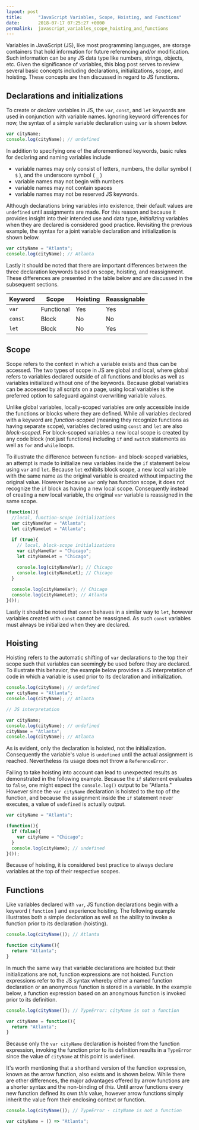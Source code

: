 ```yaml
---
layout: post
title:      "JavaScript Variables, Scope, Hoisting, and Functions"
date:       2018-07-17 07:25:27 +0000
permalink:  javascript_variables_scope_hoisting_and_functions
---
```


Variables in JavaScript (JS), like most programming languages, are storage containers that hold information for future referencing and/or modification.  Such information can be any JS data type like numbers, strings, objects, etc.  Given the significance of variables, this blog post serves to review several basic concepts including declarations, initializations, scope, and hoisting.  These concepts are then discussed in regard to JS functions.

## Declarations and initializations
To create or *declare* variables in JS, the ```var```, ```const```, and ```let``` keywords are used in conjunction with variable names.  Ignoring keyword differences for now, the syntax of a simple variable declaration using ```var``` is shown below.

```javascript
var cityName;
console.log(cityName); // undefined
```

In addition to specifying one of the aforementioned keywords, basic rules for declaring and naming variables include
* variable names may only consist of letters, numbers, the dollar symbol ( ```$``` ), and the underscore symbol ( ```_``` )
* variable names may not begin with numbers
* variable names may not contain spaces
* variable names may not be reserved JS keywords.

Although declarations bring variables into existence, their default values are ```undefined``` until assignments are made.  For this reason and because it provides insight into their intended use and data type, *initializing* variables when they are declared is considered good practice.  Revisiting the previous example, the syntax for a joint variable declaration and initialization is shown below.

```javascript
var cityName = "Atlanta";
console.log(cityName); // Atlanta
```

Lastly it should be noted that there are important differences between the three declaration keywords based on scope, hoisting, and reassignment.  These differences are presented in the table below and are discussed in the subsequent sections.

**Keyword** | **Scope** | **Hoisting** | **Reassignable**
--- | --- | --- | ---
```var``` | Functional | Yes | Yes
```const``` | Block | No | No
```let``` | Block | No | Yes

## Scope
Scope refers to the context in which a variable exists and thus can be accessed.  The two types of scope in JS are global and local, where global refers to variables declared outside of all functions and blocks as well as variables initialized without one of the keywords.  Because global variables can be accessed by all scripts on a page, using local variables is the preferred option to safeguard against overwriting variable values.

Unlike global variables, locally-scoped variables are only accessible inside the functions or blocks where they are defined.  While all variables declared with a keyword are *function-scoped* (meaning they recognize functions as having separate scope), variables declared using ```const``` and ```let``` are also *block-scoped*.  For block-scoped variables a new local scope is created by any code block (not just functions) including ```if``` and ```switch``` statements as well as ```for``` and ```while``` loops.

To illustrate the difference between function- and block-scoped variables, an attempt is made to initialize new variables inside the ```if``` statement below using ```var``` and ```let```.  Because ```let``` exhibits block scope, a new local variable with the same name as the original variable is created without impacting the original value.  However because ```var``` only has function scope, it does not recognize the ```if``` block as having a new local scope.  Consequently instead of creating a new local variable, the original ```var``` variable is reassigned in the same scope.

```javascript
(function(){
  //local, function-scope initializations
  var cityNameVar = "Atlanta";
  let cityNameLet = "Atlanta";

  if (true){
    // local, block-scope initializations
    var cityNameVar = "Chicago";
    let cityNameLet = "Chicago";
		
    console.log(cityNameVar); // Chicago
    console.log(cityNameLet); // Chicago
  }

  console.log(cityNameVar); // Chicago
  console.log(cityNameLet); // Atlanta
}());
```

Lastly it should be noted that ```const``` behaves in a similar way to ```let```, however variables created with ```const``` cannot be reassigned.  As such ```const``` variables must always be initialized when they are declared.

## Hoisting
Hoisting refers to the automatic shifting of ```var``` declarations to the top their scope such that variables can seemingly be used before they are declared.  To illustrate this behavior, the example below provides a JS interpretation of code in which a variable is used prior to its declaration and initialization.

```javascript
console.log(cityName); // undefined
var cityName = "Atlanta";
console.log(cityName); // Atlanta
```
```javascript
// JS interpretation

var cityName;
console.log(cityName); // undefined
cityName = "Atlanta";
console.log(cityName); // Atlanta
```

As is evident, only the declaration is hoisted, not the initialization.  Consequently the variable's value is ```undefined``` until the actual assignment is reached.  Nevertheless its usage does not throw a ```ReferenceError```.

Failing to take hoisting into account can lead to unexpected results as demonstrated in the following example.  Because the ```if``` statement evaluates to ```false```, one might expect the ```console.log()``` output to be "Atlanta."  However since the ```var cityName``` declaration is hoisted to the top of the function, and because the assignment inside the ```if``` statement never executes, a value of ```undefined``` is actually output.

```javascript
var cityName = "Atlanta";

(function(){
  if (false){
    var cityName = "Chicago";
  }
  console.log(cityName); // undefined
}());
```

Because of hoisting, it is considered best practice to always declare variables at the top of their respective scopes.

## Functions
Like variables declared with ```var```, JS function declarations begin with a keyword ( ```function``` ) and experience hoisting.  The following example illustrates both a simple declaration as well as the ability to invoke a function prior to its declaration (hoisting).

```javascript
console.log(cityName()); // Atlanta

function cityName(){
  return "Atlanta";
}
```

In much the same way that variable declarations are hoisted but their initializations are not, function expressions are not hoisted.  Function expressions refer to the JS syntax whereby either a named function declaration or an anonymous function is stored in a variable.  In the example below, a function expression based on an anonymous function is invoked prior to its definition.

```javascript
console.log(cityName()); // TypeError: cityName is not a function

var cityName = function(){
  return "Atlanta";
}
```

Because only the ```var cityName``` declaration is hoisted from the function expression, invoking the function prior to its definition results in a ```TypeError``` since the value of ```cityName``` at this point is ```undefined```.

It's worth mentioning that a shorthand version of the function expression, known as the arrow function, also exists and is shown below.  While there are other differences, the major advantages offered by arrow functions are a shorter syntax and the non-binding of *this*.  Until arrow functions every new function defined its own *this* value, however arrow functions simply inherit the value from their enclosing context or function.

```javascript
console.log(cityName()); // TypeError - cityName is not a function

var cityName = () => "Atlanta";
```
